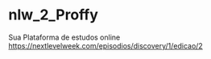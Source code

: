 # nlw_2_Proffy
Sua Plataforma de estudos online
https://nextlevelweek.com/episodios/discovery/1/edicao/2
